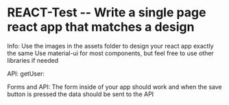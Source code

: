 # REACT-Test -- Write a single page react app that matches a design

Info:
Use the images in the assets folder to design your react app exactly the same
Use material-ui for most components, but feel free to use other libraries if needed

API:
getUser:

Forms and API:
The form inside of your app should work and when the save button is pressed the data should be sent to the API
